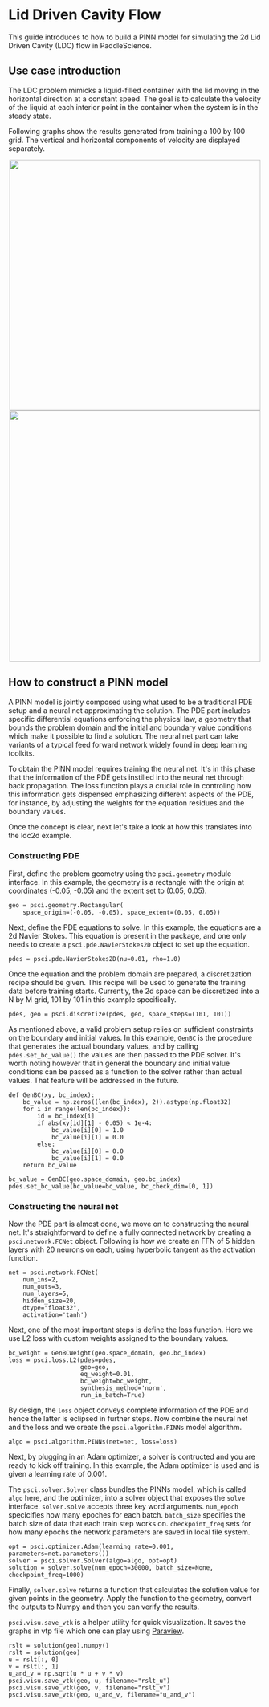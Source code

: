 [//]: <> (title: LDC use case tutorial, author: Tongxin Bai @baitongxin at baidu.com)


# Lid Driven Cavity Flow

This guide introduces to how to build a PINN model for simulating the 2d Lid Driven Cavity (LDC) flow in PaddleScience.


## Use case introduction

The LDC problem mimicks a liquid-filled container with the lid moving in the horizontal direction at a constant speed. The goal is to calculate the velocity of the liquid at each interior point in the container when the system is in the steady state.


Following graphs show the results generated from training a 100 by 100 grid. The vertical and horizontal components of velocity are displayed separately.


<div align="center">
<img src="https://github.com/PaddlePaddle/PaddleScience/blob/develop/docs/source/img/ldc2d_u_100x100.png" width = "500" align=center />
<img src="https://github.com/PaddlePaddle/PaddleScience/blob/develop/docs/source/img/ldc2d_v_100x100.png" width = "500" align=center />
</div>


## How to construct a PINN model

A PINN model is jointly composed using what used to be a traditional PDE setup and a neural net approximating the solution. The PDE part includes specific differential equations enforcing the physical law, a geometry that bounds the problem domain and the initial and boundary value conditions which make it possible to find a solution. The neural net part can take variants of a typical feed forward network widely found in deep learning toolkits.

To obtain the PINN model requires training the neural net. It's in this phase that the information of the PDE gets instilled into the neural net through back propagation. The loss function plays a crucial role in controling how this information gets dispensed emphasizing different aspects of the PDE, for instance, by adjusting the weights for the equation residues and the boundary values.

Once the concept is clear, next let's take a look at how this translates into the ldc2d example.



### Constructing PDE

First, define the problem geometry using the `psci.geometry` module interface. In this example,
the geometry is a rectangle with the origin at coordinates (-0.05, -0.05) and the extent set
to (0.05, 0.05).

```
geo = psci.geometry.Rectangular(
    space_origin=(-0.05, -0.05), space_extent=(0.05, 0.05))
```

Next, define the PDE equations to solve. In this example, the equations are a 2d
Navier Stokes. This equation is present in the package, and one only needs to
create a `psci.pde.NavierStokes2D` object to set up the equation.

```
pdes = psci.pde.NavierStokes2D(nu=0.01, rho=1.0)
```

Once the equation and the problem domain are prepared, a discretization
recipe should be given. This recipe will be used to generate the training data
before training starts. Currently, the 2d space can be discretized into a N by M
grid, 101 by 101 in this example specifically.

```
pdes, geo = psci.discretize(pdes, geo, space_steps=(101, 101))
```

As mentioned above, a valid problem setup relies on sufficient constraints on
the boundary and initial values. In this example, `GenBC` is the procedure that
generates the actual boundary values, and by calling `pdes.set_bc_value()` the
values are then passed to the PDE solver.
It's worth noting however that in general the boundary and initial value
conditions can be passed as a function to the solver rather than actual values.
That feature will be addressed in the future.

```
def GenBC(xy, bc_index):
    bc_value = np.zeros((len(bc_index), 2)).astype(np.float32)
    for i in range(len(bc_index)):
        id = bc_index[i]
        if abs(xy[id][1] - 0.05) < 1e-4:
            bc_value[i][0] = 1.0
            bc_value[i][1] = 0.0
        else:
            bc_value[i][0] = 0.0
            bc_value[i][1] = 0.0
    return bc_value

bc_value = GenBC(geo.space_domain, geo.bc_index)
pdes.set_bc_value(bc_value=bc_value, bc_check_dim=[0, 1])
```

### Constructing the neural net

Now the PDE part is almost done, we move on to constructing the neural net.
It's straightforward to define a fully connected network by creating a `psci.network.FCNet` object.
Following is how we create an FFN of 5 hidden layers with 20 neurons on each, using hyperbolic
tangent as the activation function.

```
net = psci.network.FCNet(
    num_ins=2,
    num_outs=3,
    num_layers=5,
    hidden_size=20,
    dtype="float32",
    activation='tanh')
```

Next, one of the most important steps is define the loss function. Here we use L2
loss with custom weights assigned to the boundary values.

```
bc_weight = GenBCWeight(geo.space_domain, geo.bc_index)
loss = psci.loss.L2(pdes=pdes,
                    geo=geo,
                    eq_weight=0.01,
                    bc_weight=bc_weight,
                    synthesis_method='norm',
                    run_in_batch=True)
```

By design, the `loss` object conveys complete information of the PDE and hence the
latter is eclipsed in further steps. Now combine the neural net and the loss and we
create the `psci.algorithm.PINNs` model algorithm.

```
algo = psci.algorithm.PINNs(net=net, loss=loss)
```

Next, by plugging in an Adam optimizer, a solver is contructed and you are ready
to kick off training. In this example, the Adam optimizer is used and is given
a learning rate of 0.001.

The `psci.solver.Solver` class bundles the PINNs model, which is called `algo` here,
and the optimizer, into a solver object that exposes the `solve` interface.
`solver.solve` accepts three key word arguments. `num_epoch` specicifies how many
epoches for each batch. `batch_size` specifies the batch size of data that each train
step works on. `checkpoint_freq` sets for how many epochs the network parameters are
saved in local file system.


```
opt = psci.optimizer.Adam(learning_rate=0.001, parameters=net.parameters())
solver = psci.solver.Solver(algo=algo, opt=opt)
solution = solver.solve(num_epoch=30000, batch_size=None, checkpoint_freq=1000)
```

Finally, `solver.solve` returns a function that calculates the solution value
for given points in the geometry. Apply the function to the geometry, convert the
outputs to Numpy and then you can verify the results.

`psci.visu.save_vtk` is a helper utility for quick visualization. It saves
the graphs in vtp file which one can play using [Paraview](https://www.paraview.org/).

```
rslt = solution(geo).numpy()
rslt = solution(geo)
u = rslt[:, 0]
v = rslt[:, 1]
u_and_v = np.sqrt(u * u + v * v)
psci.visu.save_vtk(geo, u, filename="rslt_u")
psci.visu.save_vtk(geo, v, filename="rslt_v")
psci.visu.save_vtk(geo, u_and_v, filename="u_and_v")
```
